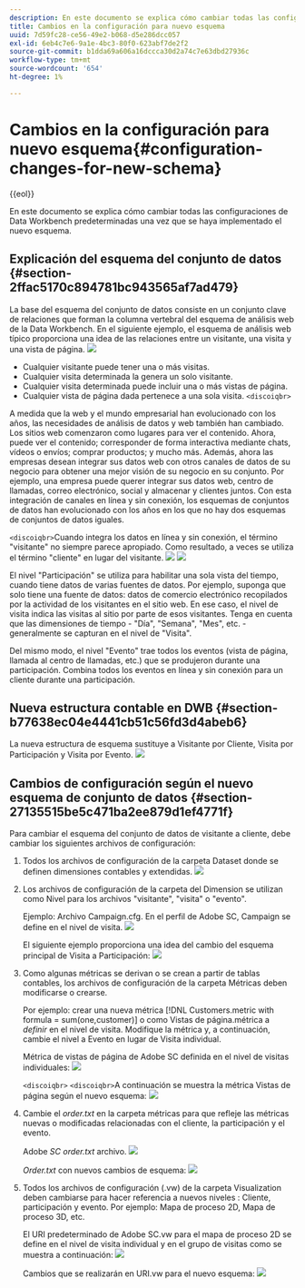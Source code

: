 ```yaml
---
description: En este documento se explica cómo cambiar todas las configuraciones de Data Workbench predeterminadas una vez que se haya implementado el nuevo esquema.
title: Cambios en la configuración para nuevo esquema
uuid: 7d59fc28-ce56-49e2-b068-d5e286dcc057
exl-id: 6eb4c7e6-9a1e-4bc3-80f0-623abf7de2f2
source-git-commit: b1dda69a606a16dccca30d2a74c7e63dbd27936c
workflow-type: tm+mt
source-wordcount: '654'
ht-degree: 1%

---
```


# Cambios en la configuración para nuevo esquema{#configuration-changes-for-new-schema}

{{eol}}

En este documento se explica cómo cambiar todas las configuraciones de Data Workbench predeterminadas una vez que se haya implementado el nuevo esquema.

## Explicación del esquema del conjunto de datos {#section-2ffac5170c894781bc943565af7ad479}

La base del esquema del conjunto de datos consiste en un conjunto clave de relaciones que forman la columna vertebral del esquema de análisis web de la Data Workbench. En el siguiente ejemplo, el esquema de análisis web típico proporciona una idea de las relaciones entre un visitante, una visita y una vista de página. ![](assets/dwb_impl_schema_change1.png)

* Cualquier visitante puede tener una o más visitas.
* Cualquier visita determinada la genera un solo visitante.
* Cualquier visita determinada puede incluir una o más vistas de página.
* Cualquier vista de página dada pertenece a una sola visita. `<discoiqbr>`

A medida que la web y el mundo empresarial han evolucionado con los años, las necesidades de análisis de datos y web también han cambiado. Los sitios web comenzaron como lugares para ver el contenido. Ahora, puede ver el contenido; corresponder de forma interactiva mediante chats, vídeos o envíos; comprar productos; y mucho más. Además, ahora las empresas desean integrar sus datos web con otros canales de datos de su negocio para obtener una mejor visión de su negocio en su conjunto. Por ejemplo, una empresa puede querer integrar sus datos web, centro de llamadas, correo electrónico, social y almacenar y clientes juntos. Con esta integración de canales en línea y sin conexión, los esquemas de conjuntos de datos han evolucionado con los años en los que no hay dos esquemas de conjuntos de datos iguales.

`<discoiqbr>`Cuando integra los datos en línea y sin conexión, el término &quot;visitante&quot; no siempre parece apropiado. Como resultado, a veces se utiliza el término &quot;cliente&quot; en lugar del visitante. ![](assets/dwb_impl_schema_change2.png) ![](assets/dwb_impl_schema_change3.png)

El nivel &quot;Participación&quot; se utiliza para habilitar una sola vista del tiempo, cuando tiene datos de varias fuentes de datos. Por ejemplo, suponga que solo tiene una fuente de datos: datos de comercio electrónico recopilados por la actividad de los visitantes en el sitio web. En ese caso, el nivel de visita indica las visitas al sitio por parte de esos visitantes. Tenga en cuenta que las dimensiones de tiempo - &quot;Día&quot;, &quot;Semana&quot;, &quot;Mes&quot;, etc. - generalmente se capturan en el nivel de &quot;Visita&quot;.

Del mismo modo, el nivel &quot;Evento&quot; trae todos los eventos (vista de página, llamada al centro de llamadas, etc.) que se produjeron durante una participación. Combina todos los eventos en línea y sin conexión para un cliente durante una participación.

## Nueva estructura contable en DWB {#section-b77638ec04e4441cb51c56fd3d4abeb6}

La nueva estructura de esquema sustituye a Visitante por Cliente, Visita por Participación y Visita por Evento. ![](assets/dwb_impl_schema_change4.png)

## Cambios de configuración según el nuevo esquema de conjunto de datos {#section-27135515be5c471ba2ee879d1ef4771f}

Para cambiar el esquema del conjunto de datos de visitante a cliente, debe cambiar los siguientes archivos de configuración:

1. Todos los archivos de configuración de la carpeta Dataset donde se definen dimensiones contables y extendidas. ![](assets/dwb_impl_schema_change5.png)

1. Los archivos de configuración de la carpeta del Dimension se utilizan como Nivel para los archivos &quot;visitante&quot;, &quot;visita&quot; o &quot;evento&quot;.

   Ejemplo: Archivo Campaign.cfg. En el perfil de Adobe SC, Campaign se define en el nivel de visita. ![](assets/dwb_impl_schema_change6.png)

   El siguiente ejemplo proporciona una idea del cambio del esquema principal de Visita a Participación: ![](assets/dwb_impl_API10.png)

1. Como algunas métricas se derivan o se crean a partir de tablas contables, los archivos de configuración de la carpeta Métricas deben modificarse o crearse.

   Por ejemplo: crear una nueva métrica [!DNL Customers.metric with formula = sum(one,customer)] o como Vistas de página.métrica a *definir* en el nivel de visita. Modifique la métrica y, a continuación, cambie el nivel a Evento en lugar de Visita individual.

   Métrica de vistas de página de Adobe SC definida en el nivel de visitas individuales: ![](assets/dwb_impl_API8.png)

   `<discoiqbr>` `<discoiqbr>`A continuación se muestra la métrica Vistas de página según el nuevo esquema: ![](assets/dwb_impl_API9.png)

1. Cambie el *order.txt* en la carpeta métricas para que refleje las métricas nuevas o modificadas relacionadas con el cliente, la participación y el evento.

   Adobe *SC order.txt* archivo. ![](assets/dwb_impl_API11.png)

   *Order.txt* con nuevos cambios de esquema: ![](assets/dwb_impl_API12.png)

1. Todos los archivos de configuración (.vw) de la carpeta Visualization deben cambiarse para hacer referencia a nuevos niveles : Cliente, participación y evento. Por ejemplo: Mapa de proceso 2D, Mapa de proceso 3D, etc.

   El URI predeterminado de Adobe SC.vw para el mapa de proceso 2D se define en el nivel de visita individual y en el grupo de visitas como se muestra a continuación: ![](assets/dwb_impl_API14.png)

   Cambios que se realizarán en URI.vw para el nuevo esquema: ![](assets/dwb_impl_API15.png)
